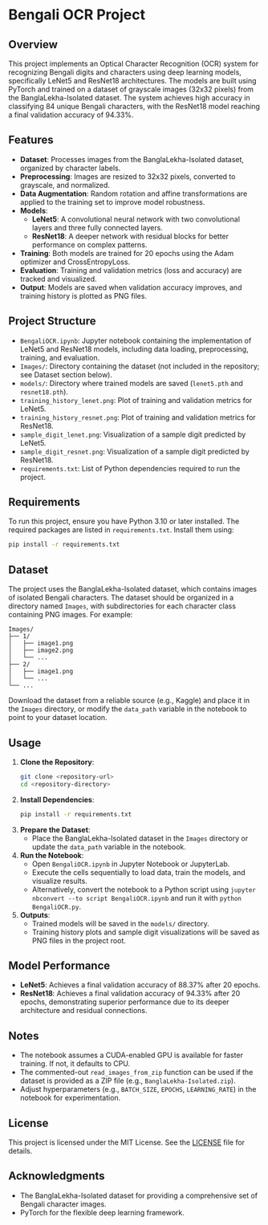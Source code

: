 # Bengali OCR Project

## Overview
This project implements an Optical Character Recognition (OCR) system for recognizing Bengali digits and characters using deep learning models, specifically LeNet5 and ResNet18 architectures. The models are built using PyTorch and trained on a dataset of grayscale images (32x32 pixels) from the BanglaLekha-Isolated dataset. The system achieves high accuracy in classifying 84 unique Bengali characters, with the ResNet18 model reaching a final validation accuracy of 94.33%.

## Features
- **Dataset**: Processes images from the BanglaLekha-Isolated dataset, organized by character labels.
- **Preprocessing**: Images are resized to 32x32 pixels, converted to grayscale, and normalized.
- **Data Augmentation**: Random rotation and affine transformations are applied to the training set to improve model robustness.
- **Models**:
  - **LeNet5**: A convolutional neural network with two convolutional layers and three fully connected layers.
  - **ResNet18**: A deeper network with residual blocks for better performance on complex patterns.
- **Training**: Both models are trained for 20 epochs using the Adam optimizer and CrossEntropyLoss.
- **Evaluation**: Training and validation metrics (loss and accuracy) are tracked and visualized.
- **Output**: Models are saved when validation accuracy improves, and training history is plotted as PNG files.

## Project Structure
- `BengaliOCR.ipynb`: Jupyter notebook containing the implementation of LeNet5 and ResNet18 models, including data loading, preprocessing, training, and evaluation.
- `Images/`: Directory containing the dataset (not included in the repository; see Dataset section below).
- `models/`: Directory where trained models are saved (`lenet5.pth` and `resnet18.pth`).
- `training_history_lenet.png`: Plot of training and validation metrics for LeNet5.
- `training_history_resnet.png`: Plot of training and validation metrics for ResNet18.
- `sample_digit_lenet.png`: Visualization of a sample digit predicted by LeNet5.
- `sample_digit_resnet.png`: Visualization of a sample digit predicted by ResNet18.
- `requirements.txt`: List of Python dependencies required to run the project.

## Requirements
To run this project, ensure you have Python 3.10 or later installed. The required packages are listed in `requirements.txt`. Install them using:
```bash
pip install -r requirements.txt
```

## Dataset
The project uses the BanglaLekha-Isolated dataset, which contains images of isolated Bengali characters. The dataset should be organized in a directory named `Images`, with subdirectories for each character class containing PNG images. For example:
```
Images/
├── 1/
│   ├── image1.png
│   ├── image2.png
│   └── ...
├── 2/
│   ├── image1.png
│   └── ...
└── ...
```
Download the dataset from a reliable source (e.g., Kaggle) and place it in the `Images` directory, or modify the `data_path` variable in the notebook to point to your dataset location.

## Usage
1. **Clone the Repository**:
   ```bash
   git clone <repository-url>
   cd <repository-directory>
   ```
2. **Install Dependencies**:
   ```bash
   pip install -r requirements.txt
   ```
3. **Prepare the Dataset**:
   - Place the BanglaLekha-Isolated dataset in the `Images` directory or update the `data_path` variable in the notebook.
4. **Run the Notebook**:
   - Open `BengaliOCR.ipynb` in Jupyter Notebook or JupyterLab.
   - Execute the cells sequentially to load data, train the models, and visualize results.
   - Alternatively, convert the notebook to a Python script using `jupyter nbconvert --to script BengaliOCR.ipynb` and run it with `python BengaliOCR.py`.
5. **Outputs**:
   - Trained models will be saved in the `models/` directory.
   - Training history plots and sample digit visualizations will be saved as PNG files in the project root.

## Model Performance
- **LeNet5**: Achieves a final validation accuracy of 88.37% after 20 epochs.
- **ResNet18**: Achieves a final validation accuracy of 94.33% after 20 epochs, demonstrating superior performance due to its deeper architecture and residual connections.

## Notes
- The notebook assumes a CUDA-enabled GPU is available for faster training. If not, it defaults to CPU.
- The commented-out `read_images_from_zip` function can be used if the dataset is provided as a ZIP file (e.g., `BanglaLekha-Isolated.zip`).
- Adjust hyperparameters (e.g., `BATCH_SIZE`, `EPOCHS`, `LEARNING_RATE`) in the notebook for experimentation.

## License
This project is licensed under the MIT License. See the [LICENSE](LICENSE) file for details.

## Acknowledgments
- The BanglaLekha-Isolated dataset for providing a comprehensive set of Bengali character images.
- PyTorch for the flexible deep learning framework.
